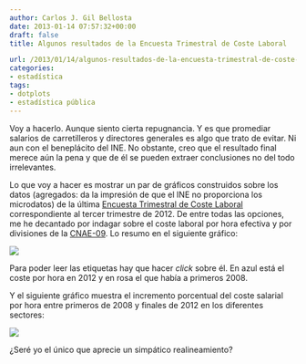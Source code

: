 ```yaml
---
author: Carlos J. Gil Bellosta
date: 2013-01-14 07:57:32+00:00
draft: false
title: Algunos resultados de la Encuesta Trimestral de Coste Laboral

url: /2013/01/14/algunos-resultados-de-la-encuesta-trimestral-de-coste-laboral/
categories:
- estadística
tags:
- dotplots
- estadística pública
---
```


Voy a hacerlo. Aunque siento cierta repugnancia. Y es que promediar salarios de carretilleros y directores generales es algo que trato de evitar. Ni aun con el beneplácito del INE. No obstante, creo que el resultado final merece aún la pena y que de él se pueden extraer conclusiones no del todo irrelevantes.

Lo que voy a hacer es mostrar un par de gráficos construidos sobre los datos (agregados: da la impresión de que el INE no proporciona los microdatos) de la última [Encuesta Trimestral de Coste Laboral](http://www.ine.es/jaxi/menu.do?type=pcaxis&path=%2Ft22%2Fp187&file=inebase&L=0) correspondiente al tercer trimestre de 2012. De entre todas las opciones, me he decantado por indagar sobre el coste laboral por hora efectiva y por divisiones de la [CNAE-09](http://www.ine.es/daco/daco42/clasificaciones/cnae09/cnae2009.pdf). Lo resumo en el siguiente gráfico:

[![](/wp-uploads/2013/01/coste_laboral_hora-1024x682.png)
](/wp-uploads/2013/01/coste_laboral_hora.png)

Para poder leer las etiquetas hay que hacer _click_ sobre él. En azul está el coste por hora en 2012 y en rosa el que había a primeros 2008.

Y el siguiente gráfico muestra el incremento porcentual del coste salarial por hora entre primeros de 2008 y finales de 2012 en los diferentes sectores:

[![](/wp-uploads/2013/01/incremento_coste_laboral_hora1-1024x682.png)
](/wp-uploads/2013/01/incremento_coste_laboral_hora1.png)

¿Seré yo el único que aprecie un simpático realineamiento?
